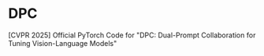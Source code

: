 # DPC
[CVPR 2025] Official PyTorch Code for "DPC: Dual-Prompt Collaboration for Tuning Vision-Language Models"
